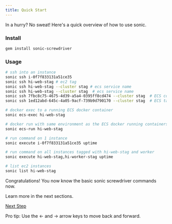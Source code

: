 ```yaml
---
title: Quick Start
---
```


In a hurry? No sweat! Here's a quick overview of how to use sonic.

### Install

```sh
gem install sonic-screwdriver
```

### Usage

```sh
# ssh into an instance
sonic ssh i-0f7f833131a51ce35
sonic ssh hi-web-stag # ec2 tag
sonic ssh hi-web-stag --cluster stag # ecs service name
sonic ssh hi-web-stag --cluster stag  # ecs service name
sonic ssh 7fbc8c75-4675-4d39-a5a4-0395ff8cd474 --cluster stag  # ECS container id
sonic ssh 1ed12abd-645c-4a05-9acf-739b9d790170 --cluster stag  # ECS task id

# docker exec to a running ECS docker container
sonic ecs-exec hi-web-stag

# docker run with same environment as the ECS docker running containers
sonic ecs-run hi-web-stag

# run command on 1 instance
sonic execute i-0f7f833131a51ce35 uptime

# run command on all instances tagged with hi-web-stag and worker
sonic execute hi-web-stag,hi-worker-stag uptime

# list ec2 instances
sonic list hi-web-stag
```

Congratulations! You now know the basic sonic screwdriver commands now.

Learn more in the next sections.

<a id="next" class="btn btn-primary" href="{% link docs.md %}">Next Step</a>
<p class="keyboard-tip">Pro tip: Use the <- and -> arrow keys to move back and forward.</p>

